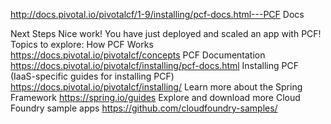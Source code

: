 http://docs.pivotal.io/pivotalcf/1-9/installing/pcf-docs.html---PCF Docs


Next Steps
Nice work! You have just deployed and scaled an app with PCF!
Topics to explore:
How PCF Works 
https://docs.pivotal.io/pivotalcf/concepts
PCF Documentation 
https://docs.pivotal.io/pivotalcf/installing/pcf-docs.html
Installing PCF (IaaS-specific guides for installing PCF) 
https://docs.pivotal.io/pivotalcf/installing/
Learn more about the Spring Framework 
https://spring.io/guides
Explore and download more Cloud Foundry sample apps 
https://github.com/cloudfoundry-samples/

